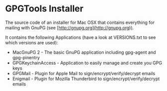 # GPGTools Installer

The source code of an installer for Mac OSX that contains everything for mailing with GnuPG (see [http://gnupg.org](http://gnupg.org)).

It contains the following Applications (have a look at VERSIONS.txt to see which versions are used):

* MacGnuPG 2 - The basic GnuPG application including gpg-agent and gpg-pinentry
* GPGKeychainAccess - Application to easily manage and create you GPG keys
* GPGMail - Plugin for Apple Mail to sign/encrypt/verify/decrypt emails
* Enigmail - Plugin for Mozilla Thunderbird to sign/encrypt/verify/decrypt emails
